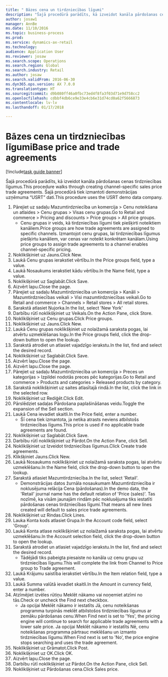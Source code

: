 ```yaml
--- 
title: " Bāzes cena un tirdzniecības līgumi"
description: "Šajā procedūrā parādīts, kā izveidot kanāla pārdošanas cenas tirdzniecības līgumus."
author: josaw1
manager: AnnBe
ms.date: 11/10/2016
ms.topic: business-process
ms.prod: 
ms.service: dynamics-ax-retail
ms.technology: 
audience: Application User
ms.reviewer: josaw
ms.search.scope: Operations
ms.search.region: Global
ms.search.industry: Retail
ms.author: josaw
ms.search.validFrom: 2016-06-30
ms.dyn365.ops.version: AX 7.0.0
ms.translationtype: HT
ms.sourcegitcommit: d9b080ff46a0fbc73ed4f8fa3f03d71e9d758cc2
ms.openlocfilehash: cdbbf4db6ce9e33e4cb6e31d74cd0a62f5666873
ms.contentlocale: lv-lv
ms.lasthandoff: 01/17/2018

---
```

# <a name="base-price-and-trade-agreements"></a><span data-ttu-id="f7e76-103"> Bāzes cena un tirdzniecības līgumi</span><span class="sxs-lookup"><span data-stu-id="f7e76-103">Base price and trade agreements</span></span>

[!include[task guide banner](../includes/task-guide-banner.md)]

<span data-ttu-id="f7e76-104">Šajā procedūrā parādīts, kā izveidot kanāla pārdošanas cenas tirdzniecības līgumus.</span><span class="sxs-lookup"><span data-stu-id="f7e76-104">This procedure walks through creating channel-specific sales price trade agreements.</span></span> <span data-ttu-id="f7e76-105">Šajā procedūrā tiek izmantoti demonstrācijas uzņēmuma “USRT” dati.</span><span class="sxs-lookup"><span data-stu-id="f7e76-105">This procedure uses the USRT demo data company.</span></span>

1. <span data-ttu-id="f7e76-106">Pārejiet uz sadaļu Mazumtirdzniecība un komercija > Cenu noteikšana un atlaides > Cenu grupas > Visas cenu grupas.</span><span class="sxs-lookup"><span data-stu-id="f7e76-106">Go to Retail and commerce > Pricing and discounts > Price groups > All price groups.</span></span>
    * <span data-ttu-id="f7e76-107">Cenu grupas ir veids, kā tirdzniecības līgumi tiek piešķirti noteiktiem kanāliem.</span><span class="sxs-lookup"><span data-stu-id="f7e76-107">Price groups are how trade agreements are assigned to specific channels.</span></span> <span data-ttu-id="f7e76-108">Izmantojot cenu grupas, lai tirdzniecības līgumus piešķirtu kanāliem, var cenas var noteikt konkrētam kanālam.</span><span class="sxs-lookup"><span data-stu-id="f7e76-108">Using price groups to assign trade agreements to a channel enables channel-specific pricing.</span></span>  
2. <span data-ttu-id="f7e76-109">Noklikšķiniet uz Jauns.</span><span class="sxs-lookup"><span data-stu-id="f7e76-109">Click New.</span></span>
3. <span data-ttu-id="f7e76-110">Laukā Cenu grupas ierakstiet vērtību.</span><span class="sxs-lookup"><span data-stu-id="f7e76-110">In the Price groups field, type a value.</span></span>
4. <span data-ttu-id="f7e76-111">Laukā Nosaukums ierakstiet kādu vērtību.</span><span class="sxs-lookup"><span data-stu-id="f7e76-111">In the Name field, type a value.</span></span>
5. <span data-ttu-id="f7e76-112">Noklikšķiniet uz Saglabāt.</span><span class="sxs-lookup"><span data-stu-id="f7e76-112">Click Save.</span></span>
6. <span data-ttu-id="f7e76-113">Aizvērt lapu.</span><span class="sxs-lookup"><span data-stu-id="f7e76-113">Close the page.</span></span>
7. <span data-ttu-id="f7e76-114">Pārejiet uz sadaļu Mazumtirdzniecība un komercija > Kanāli > Mazumtirdzniecības veikali > Visi mazumtirdzniecības veikali.</span><span class="sxs-lookup"><span data-stu-id="f7e76-114">Go to Retail and commerce > Channels > Retail stores > All retail stores.</span></span>
8. <span data-ttu-id="f7e76-115">Sarakstā atlasiet Ņujorka.</span><span class="sxs-lookup"><span data-stu-id="f7e76-115">In the list, select 'New York'</span></span>
9. <span data-ttu-id="f7e76-116">Darbību rūtī noklikšķiniet uz Veikals.</span><span class="sxs-lookup"><span data-stu-id="f7e76-116">On the Action Pane, click Store.</span></span>
10. <span data-ttu-id="f7e76-117">Noklikšķiniet uz Cenu grupas.</span><span class="sxs-lookup"><span data-stu-id="f7e76-117">Click Price groups.</span></span>
11. <span data-ttu-id="f7e76-118">Noklikšķiniet uz Jauns.</span><span class="sxs-lookup"><span data-stu-id="f7e76-118">Click New.</span></span>
12. <span data-ttu-id="f7e76-119">Laukā Cenu grupas noklikšķiniet uz nolaižamā saraksta pogas, lai atvērtu uzmeklēšanas logu.</span><span class="sxs-lookup"><span data-stu-id="f7e76-119">In the Price groups field, click the drop-down button to open the lookup.</span></span>
13. <span data-ttu-id="f7e76-120">Sarakstā atrodiet un atlasiet vajadzīgo ierakstu.</span><span class="sxs-lookup"><span data-stu-id="f7e76-120">In the list, find and select the desired record.</span></span>
14. <span data-ttu-id="f7e76-121">Noklikšķiniet uz Saglabāt.</span><span class="sxs-lookup"><span data-stu-id="f7e76-121">Click Save.</span></span>
15. <span data-ttu-id="f7e76-122">Aizvērt lapu.</span><span class="sxs-lookup"><span data-stu-id="f7e76-122">Close the page.</span></span>
16. <span data-ttu-id="f7e76-123">Aizvērt lapu.</span><span class="sxs-lookup"><span data-stu-id="f7e76-123">Close the page.</span></span>
17. <span data-ttu-id="f7e76-124">Pārejiet uz sadaļu Mazumtirdzniecība un komercija > Preces un kategorijas > Izpildei nodotās preces pēc kategorijas.</span><span class="sxs-lookup"><span data-stu-id="f7e76-124">Go to Retail and commerce > Products and categories > Released products by category.</span></span>
18. <span data-ttu-id="f7e76-125">Sarakstā noklikšķiniet uz saites atlasītajā rindā.</span><span class="sxs-lookup"><span data-stu-id="f7e76-125">In the list, click the link in the selected row.</span></span>
19. <span data-ttu-id="f7e76-126">Noklikšķiniet uz Rediģēt.</span><span class="sxs-lookup"><span data-stu-id="f7e76-126">Click Edit.</span></span>
20. <span data-ttu-id="f7e76-127">Pārslēdziet sadaļas Pārdošana paplašināšanas veidu.</span><span class="sxs-lookup"><span data-stu-id="f7e76-127">Toggle the expansion of the Sell section.</span></span>
21. <span data-ttu-id="f7e76-128">Laukā Cena ievadiet skaitli.</span><span class="sxs-lookup"><span data-stu-id="f7e76-128">In the Price field, enter a number.</span></span>
    * <span data-ttu-id="f7e76-129">Šī cena tiek izmantota, ja netika atrasts neviens atbilstošs tirdzniecības līgums.</span><span class="sxs-lookup"><span data-stu-id="f7e76-129">This price is used if no applicable trade agreements are found.</span></span>  
22. <span data-ttu-id="f7e76-130">Noklikšķiniet uz Saglabāt.</span><span class="sxs-lookup"><span data-stu-id="f7e76-130">Click Save.</span></span>
23. <span data-ttu-id="f7e76-131">Darbību rūtī noklikšķiniet uz Pārdot.</span><span class="sxs-lookup"><span data-stu-id="f7e76-131">On the Action Pane, click Sell.</span></span>
24. <span data-ttu-id="f7e76-132">Noklikšķiniet uz Izveidot tirdzniecības līgumus.</span><span class="sxs-lookup"><span data-stu-id="f7e76-132">Click Create trade agreements.</span></span>
25. <span data-ttu-id="f7e76-133">Klikšķiniet Jauns.</span><span class="sxs-lookup"><span data-stu-id="f7e76-133">Click New.</span></span>
26. <span data-ttu-id="f7e76-134">Laukā Nosaukums noklikšķiniet uz nolaižamā saraksta pogas, lai atvērtu uzmeklēšanu.</span><span class="sxs-lookup"><span data-stu-id="f7e76-134">In the Name field, click the drop-down button to open the lookup.</span></span>
27. <span data-ttu-id="f7e76-135">Sarakstā atlasiet Mazumtirdzniecība.</span><span class="sxs-lookup"><span data-stu-id="f7e76-135">In the list, select 'Retail'.</span></span>
    * <span data-ttu-id="f7e76-136">Demonstrācijas datos žurnāla nosaukumam Mazumtirdzniecība ir noklusējuma relācija Cena (pārdošanas).</span><span class="sxs-lookup"><span data-stu-id="f7e76-136">In the demo data, the 'Retail' journal name has the default relation of 'Price (sales)'.</span></span> <span data-ttu-id="f7e76-137">Tas nozīmē, ka visām jaunajām rindām pēc noklusējuma tiks iestatīti pārdošanas cenas tirdzniecības līgumi.</span><span class="sxs-lookup"><span data-stu-id="f7e76-137">That means all new lines created will default to sales price trade agreements.</span></span>  
28. <span data-ttu-id="f7e76-138">Noklikšķiniet uz Rindas.</span><span class="sxs-lookup"><span data-stu-id="f7e76-138">Click Lines.</span></span>
29. <span data-ttu-id="f7e76-139">Lauka Konta kods atlasiet Grupa.</span><span class="sxs-lookup"><span data-stu-id="f7e76-139">In the Account code field, select 'Group'.</span></span>
30. <span data-ttu-id="f7e76-140">Laukā Konta atlase noklikšķiniet uz nolaižamā saraksta pogas, lai atvērtu uzmeklēšanu.</span><span class="sxs-lookup"><span data-stu-id="f7e76-140">In the Account selection field, click the drop-down button to open the lookup.</span></span>
31. <span data-ttu-id="f7e76-141">Sarakstā atrodiet un atlasiet vajadzīgo ierakstu.</span><span class="sxs-lookup"><span data-stu-id="f7e76-141">In the list, find and select the desired record.</span></span>
    * <span data-ttu-id="f7e76-142">Tādējādi tiks pabeigta piesaiste no kanāla uz cenu grupu uz tirdzniecības līgumu.</span><span class="sxs-lookup"><span data-stu-id="f7e76-142">This will complete the link from Channel to Price group to Trade agreement.</span></span>  
32. <span data-ttu-id="f7e76-143">Laukā Krājumu saistība ierakstiet vērtību.</span><span class="sxs-lookup"><span data-stu-id="f7e76-143">In the Item relation field, type a value.</span></span>
33. <span data-ttu-id="f7e76-144">Laukā Summa valūtā ievadiet skaitli.</span><span class="sxs-lookup"><span data-stu-id="f7e76-144">In the Amount in currency field, enter a number.</span></span>
34. <span data-ttu-id="f7e76-145">Atzīmējiet izvēles rūtiņu Meklēt nākamo vai noņemiet atzīmi no tās.</span><span class="sxs-lookup"><span data-stu-id="f7e76-145">Check or uncheck the Find next checkbox.</span></span>
    * <span data-ttu-id="f7e76-146">Ja opcijai Meklēt nākamo ir iestatīts Jā, cenu noteikšanas programma turpinās meklēt atbilstošos tirdzniecības līgumus ar zemāku pārdošanas cenu.</span><span class="sxs-lookup"><span data-stu-id="f7e76-146">When Find next is set to 'Yes', the pricing engine will continue to search for applicable trade agreements with a lower sale price.</span></span> <span data-ttu-id="f7e76-147">Ja opcijai Meklēt nākamo ir iestatīts Nē, cenu noteikšanas programma pārtrauc meklēšanu un izmanto tirdzniecības līgumu.</span><span class="sxs-lookup"><span data-stu-id="f7e76-147">When Find next is set to 'No', the price engine stops searching and uses the trade agreement.</span></span>  
35. <span data-ttu-id="f7e76-148">Noklikšķiniet uz Grāmatot.</span><span class="sxs-lookup"><span data-stu-id="f7e76-148">Click Post.</span></span>
36. <span data-ttu-id="f7e76-149">Noklikšķiniet uz OK.</span><span class="sxs-lookup"><span data-stu-id="f7e76-149">Click OK.</span></span>
37. <span data-ttu-id="f7e76-150">Aizvērt lapu.</span><span class="sxs-lookup"><span data-stu-id="f7e76-150">Close the page.</span></span>
38. <span data-ttu-id="f7e76-151">Darbību rūtī noklikšķiniet uz Pārdot.</span><span class="sxs-lookup"><span data-stu-id="f7e76-151">On the Action Pane, click Sell.</span></span>
39. <span data-ttu-id="f7e76-152">Noklikšķiniet uz Pārdošanas cena.</span><span class="sxs-lookup"><span data-stu-id="f7e76-152">Click Sales price.</span></span>


